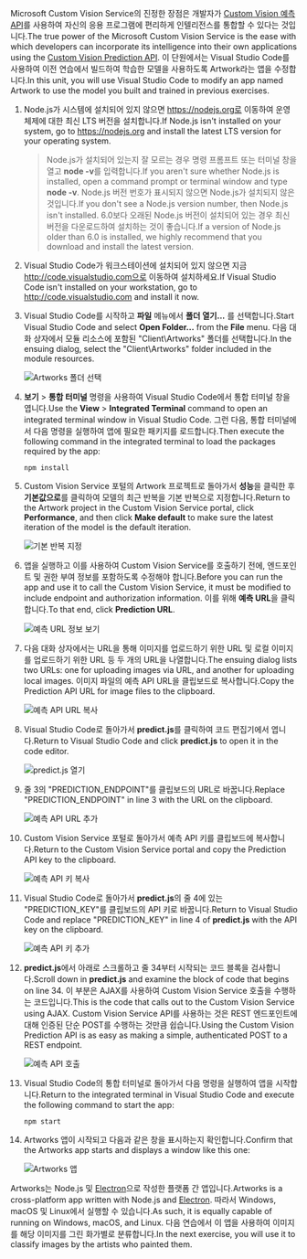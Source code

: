 <span data-ttu-id="d579b-101">Microsoft Custom Vision Service의 진정한 장점은 개발자가 [Custom Vision 예측 API](https://southcentralus.dev.cognitive.microsoft.com/docs/services/eb68250e4e954d9bae0c2650db79c653/operations/58acd3c1ef062f0344a42814)를 사용하여 자신의 응용 프로그램에 편리하게 인텔리전스를 통합할 수 있다는 것입니다.</span><span class="sxs-lookup"><span data-stu-id="d579b-101">The true power of the Microsoft Custom Vision Service is the ease with which developers can incorporate its intelligence into their own applications using the [Custom Vision Prediction API](https://southcentralus.dev.cognitive.microsoft.com/docs/services/eb68250e4e954d9bae0c2650db79c653/operations/58acd3c1ef062f0344a42814).</span></span> <span data-ttu-id="d579b-102">이 단원에서는 Visual Studio Code를 사용하여 이전 연습에서 빌드하여 학습한 모델을 사용하도록 Artwork라는 앱을 수정합니다.</span><span class="sxs-lookup"><span data-stu-id="d579b-102">In this unit, you will use Visual Studio Code to modify an app named Artwork to use the model you built and trained in previous exercises.</span></span>

1. <span data-ttu-id="d579b-103">Node.js가 시스템에 설치되어 있지 않으면 https://nodejs.org로 이동하여 운영 체제에 대한 최신 LTS 버전을 설치합니다.</span><span class="sxs-lookup"><span data-stu-id="d579b-103">If Node.js isn't installed on your system, go to https://nodejs.org and install the latest LTS version for your operating system.</span></span>

   > <span data-ttu-id="d579b-104">Node.js가 설치되어 있는지 잘 모르는 경우 명령 프롬프트 또는 터미널 창을 열고 **node -v**를 입력합니다.</span><span class="sxs-lookup"><span data-stu-id="d579b-104">If you aren't sure whether Node.js is installed, open a command prompt or terminal window and type **node -v**.</span></span> <span data-ttu-id="d579b-105">Node.js 버전 번호가 표시되지 않으면 Node.js가 설치되지 않은 것입니다.</span><span class="sxs-lookup"><span data-stu-id="d579b-105">If you don't see a Node.js version number, then Node.js isn't installed.</span></span> <span data-ttu-id="d579b-106">6.0보다 오래된 Node.js 버전이 설치되어 있는 경우 최신 버전을 다운로드하여 설치하는 것이 좋습니다.</span><span class="sxs-lookup"><span data-stu-id="d579b-106">If a version of Node.js older than 6.0 is installed, we highly recommend that you download and install the latest version.</span></span>

1. <span data-ttu-id="d579b-107">Visual Studio Code가 워크스테이션에 설치되어 있지 않으면 지금 http://code.visualstudio.com으로 이동하여 설치하세요.</span><span class="sxs-lookup"><span data-stu-id="d579b-107">If Visual Studio Code isn't installed on your workstation, go to http://code.visualstudio.com and install it now.</span></span>

1. <span data-ttu-id="d579b-108">Visual Studio Code를 시작하고 **파일** 메뉴에서 **폴더 열기...** 를 선택합니다.</span><span class="sxs-lookup"><span data-stu-id="d579b-108">Start Visual Studio Code and select **Open Folder...** from the **File** menu.</span></span> <span data-ttu-id="d579b-109">다음 대화 상자에서 모듈 리소스에 포함된 "Client\Artworks" 폴더를 선택합니다.</span><span class="sxs-lookup"><span data-stu-id="d579b-109">In the ensuing dialog, select the "Client\Artworks" folder included in the module resources.</span></span>

    ![Artworks 폴더 선택](../media/5-fe-select-folder.png)

1. <span data-ttu-id="d579b-111">**보기** > **통합 터미널** 명령을 사용하여 Visual Studio Code에서 통합 터미널 창을 엽니다.</span><span class="sxs-lookup"><span data-stu-id="d579b-111">Use the **View** > **Integrated Terminal** command to open an integrated terminal window in Visual Studio Code.</span></span> <span data-ttu-id="d579b-112">그런 다음, 통합 터미널에서 다음 명령을 실행하여 앱에 필요한 패키지를 로드합니다.</span><span class="sxs-lookup"><span data-stu-id="d579b-112">Then execute the following command in the integrated terminal to load the packages required by the app:</span></span>

    ```
    npm install
    ```

1. <span data-ttu-id="d579b-113">Custom Vision Service 포털의 Artwork 프로젝트로 돌아가서 **성능**을 클릭한 후 **기본값으로**를 클릭하여 모델의 최근 반복을 기본 반복으로 지정합니다.</span><span class="sxs-lookup"><span data-stu-id="d579b-113">Return to the Artwork project in the Custom Vision Service portal, click **Performance**, and then click **Make default** to make sure the latest iteration of the model is the default iteration.</span></span>

    ![기본 반복 지정](../media/5-portal-make-default.png)

1. <span data-ttu-id="d579b-115">앱을 실행하고 이를 사용하여 Custom Vision Service를 호출하기 전에, 엔드포인트 및 권한 부여 정보를 포함하도록 수정해야 합니다.</span><span class="sxs-lookup"><span data-stu-id="d579b-115">Before you can run the app and use it to call the Custom Vision Service, it must be modified to include endpoint and authorization information.</span></span> <span data-ttu-id="d579b-116">이를 위해 **예측 URL**을 클릭합니다.</span><span class="sxs-lookup"><span data-stu-id="d579b-116">To that end, click **Prediction URL**.</span></span>

    ![예측 URL 정보 보기](../media/5-portal-prediction-url.png)

1. <span data-ttu-id="d579b-118">다음 대화 상자에서는 URL을 통해 이미지를 업로드하기 위한 URL 및 로컬 이미지를 업로드하기 위한 URL 등 두 개의 URL을 나열합니다.</span><span class="sxs-lookup"><span data-stu-id="d579b-118">The ensuing dialog lists two URLs: one for uploading images via URL, and another for uploading local images.</span></span> <span data-ttu-id="d579b-119">이미지 파일의 예측 API URL을 클립보드로 복사합니다.</span><span class="sxs-lookup"><span data-stu-id="d579b-119">Copy the Prediction API URL for image files to the clipboard.</span></span>

    ![예측 API URL 복사](../media/5-copy-prediction-url.png)

1. <span data-ttu-id="d579b-121">Visual Studio Code로 돌아가서 **predict.js**를 클릭하여 코드 편집기에서 엽니다.</span><span class="sxs-lookup"><span data-stu-id="d579b-121">Return to Visual Studio Code and click **predict.js** to open it in the code editor.</span></span>

    ![predict.js 열기](../media/5-vs-predict-file.png)

1. <span data-ttu-id="d579b-123">줄 3의 "PREDICTION_ENDPOINT"를 클립보드의 URL로 바꿉니다.</span><span class="sxs-lookup"><span data-stu-id="d579b-123">Replace "PREDICTION_ENDPOINT" in line 3 with the URL on the clipboard.</span></span>

    ![예측 API URL 추가](../media/5-vs-prediction-endpoint.png)

1. <span data-ttu-id="d579b-125">Custom Vision Service 포털로 돌아가서 예측 API 키를 클립보드에 복사합니다.</span><span class="sxs-lookup"><span data-stu-id="d579b-125">Return to the Custom Vision Service portal and copy the Prediction API key to the clipboard.</span></span>

    ![예측 API 키 복사](../media/5-copy-prediction-key.png)

1. <span data-ttu-id="d579b-127">Visual Studio Code로 돌아가서 **predict.js**의 줄 4에 있는 "PREDICTION_KEY"를 클립보드의 API 키로 바꿉니다.</span><span class="sxs-lookup"><span data-stu-id="d579b-127">Return to Visual Studio Code and replace "PREDICTION_KEY" in line 4 of **predict.js** with the API key on the clipboard.</span></span>

    ![예측 API 키 추가](../media/5-vs-prediction-key.png)

1. <span data-ttu-id="d579b-129">**predict.js**에서 아래로 스크롤하고 줄 34부터 시작되는 코드 블록을 검사합니다.</span><span class="sxs-lookup"><span data-stu-id="d579b-129">Scroll down in **predict.js** and examine the block of code that begins on line 34.</span></span> <span data-ttu-id="d579b-130">이 부분은 AJAX를 사용하여 Custom Vision Service 호출을 수행하는 코드입니다.</span><span class="sxs-lookup"><span data-stu-id="d579b-130">This is the code that calls out to the Custom Vision Service using AJAX.</span></span> <span data-ttu-id="d579b-131">Custom Vision Service API를 사용하는 것은 REST 엔드포인트에 대해 인증된 단순 POST를 수행하는 것만큼 쉽습니다.</span><span class="sxs-lookup"><span data-stu-id="d579b-131">Using the Custom Vision Prediction API is as easy as making a simple, authenticated POST to a REST endpoint.</span></span>

    ![예측 API 호출](../media/5-vs-code-block.png)

1. <span data-ttu-id="d579b-133">Visual Studio Code의 통합 터미널로 돌아가서 다음 명령을 실행하여 앱을 시작합니다.</span><span class="sxs-lookup"><span data-stu-id="d579b-133">Return to the integrated terminal in Visual Studio Code and execute the following command to start the app:</span></span>

    ```
    npm start
    ```

1. <span data-ttu-id="d579b-134">Artworks 앱이 시작되고 다음과 같은 창을 표시하는지 확인합니다.</span><span class="sxs-lookup"><span data-stu-id="d579b-134">Confirm that the Artworks app starts and displays a window like this one:</span></span>

    ![Artworks 앱](../media/5-app-startup.png)

<span data-ttu-id="d579b-136">Artworks는 Node.js 및 [Electron](https://electron.atom.io/)으로 작성한 플랫폼 간 앱입니다.</span><span class="sxs-lookup"><span data-stu-id="d579b-136">Artworks is a cross-platform app written with Node.js and [Electron](https://electron.atom.io/).</span></span> <span data-ttu-id="d579b-137">따라서 Windows, macOS 및 Linux에서 실행할 수 있습니다.</span><span class="sxs-lookup"><span data-stu-id="d579b-137">As such, it is equally capable of running on Windows, macOS, and Linux.</span></span> <span data-ttu-id="d579b-138">다음 연습에서 이 앱을 사용하여 이미지를 해당 이미지를 그린 화가별로 분류합니다.</span><span class="sxs-lookup"><span data-stu-id="d579b-138">In the next exercise, you will use it to classify images by the artists who painted them.</span></span>